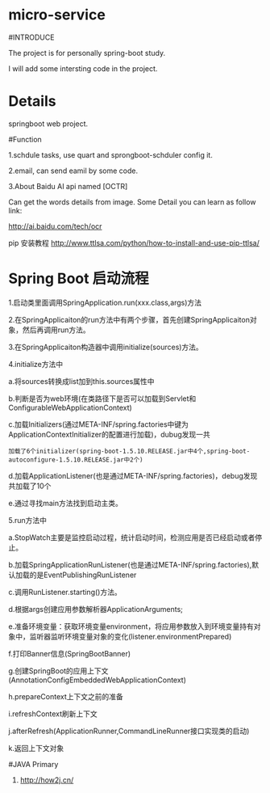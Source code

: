 # micro-service

#INTRODUCE

The project is for personally spring-boot study.

I will add some intersting code in the project.

# Details

springboot web project.

#Function

1.schdule tasks, use quart and sprongboot-schduler config it.

2.email, can send eamil by some code.

3.About Baidu AI api named [OCTR]

Can get the words details from image. Some Detail you can learn as follow link:

http://ai.baidu.com/tech/ocr

pip 安装教程
http://www.ttlsa.com/python/how-to-install-and-use-pip-ttlsa/


# Spring Boot 启动流程

1.启动类里面调用SpringApplication.run(xxx.class,args)方法

2.在SpringApplicaiton的run方法中有两个步骤，首先创建SpringApplicaiton对象，然后再调用run方法。

3.在SpringApplicaiton构造器中调用initialize(sources)方法。

4.initialize方法中

  a.将sources转换成list加到this.sources属性中
  
  b.判断是否为web环境(在类路径下是否可以加载到Servlet和ConfigurableWebApplicationContext)
  
  c.加载Initializers(通过META-INF/spring.factories中键为ApplicationContextInitializer的配置进行加载)，dubug发现一共
  
    加载了6个initializer(spring-boot-1.5.10.RELEASE.jar中4个,spring-boot-autoconfigure-1.5.10.RELEASE.jar中2个)
    
  d.加载ApplicationListener(也是通过META-INF/spring.factories)，debug发现共加载了10个
  
  e.通过寻找main方法找到启动主类。
  
5.run方法中

  a.StopWatch主要是监控启动过程，统计启动时间，检测应用是否已经启动或者停止。
  
  b.加载SpringApplicationRunListener(也是通过META-INF/spring.factories),默认加载的是EventPublishingRunListener
  
  c.调用RunListener.starting()方法。
  
  d.根据args创建应用参数解析器ApplicationArguments;
  
  e.准备环境变量：获取环境变量environment，将应用参数放入到环境变量持有对象中，监听器监听环境变量对象的变化(listener.environmentPrepared)
  
  f.打印Banner信息(SpringBootBanner)
  
  g.创建SpringBoot的应用上下文(AnnotationConfigEmbeddedWebApplicationContext)
  
  h.prepareContext上下文之前的准备
  
  i.refreshContext刷新上下文
  
  j.afterRefresh(ApplicationRunner,CommandLineRunner接口实现类的启动)
  
  k.返回上下文对象


#JAVA Primary
1. http://how2j.cn/





